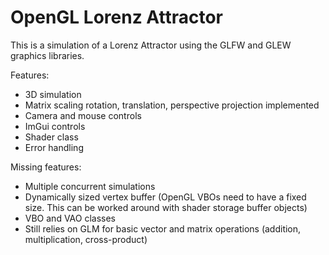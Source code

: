 # OpenGL Lorenz Attractor
This is a simulation of a Lorenz Attractor using the GLFW and GLEW graphics libraries.

Features:
- 3D simulation
- Matrix scaling rotation, translation, perspective projection implemented
- Camera and mouse controls
- ImGui controls
- Shader class
- Error handling

Missing features:
- Multiple concurrent simulations
- Dynamically sized vertex buffer (OpenGL VBOs need to have a fixed size. This can be worked around with shader storage buffer objects)
- VBO and VAO classes
- Still relies on GLM for basic vector and matrix operations (addition, multiplication, cross-product)
